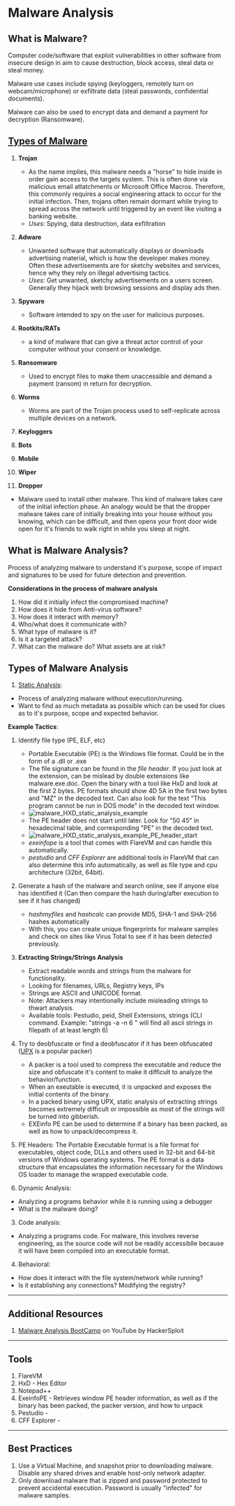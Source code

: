 # Malware Analysis

## What is Malware?
Computer code/software that exploit vulnerabilities in other software from insecure design in aim to cause destruction, block access, steal data or steal money.

Malware use cases include spying (keyloggers, remotely turn on webcam/microphone) or exfiltrate data (steal passwords, confidential documents).

Malware can also be used to encrypt data and demand a payment for decryption (Ransomware).

## [Types of Malware](https://www.crowdstrike.com/cybersecurity-101/malware/types-of-malware/)

1. **Trojan**
   - As the name implies, this malware needs a "horse" to hide inside in order gain access to the targets system. This is often done via malicious email attatchments or Microsoft Office Macros. Therefore, this commonly requires a social engineering attack to occur for the initial infection. Then, trojans often remain dormant while trying to spread across the network until triggered by an event like visiting a banking website.
   - _Uses_: Spying, data destruction, data exfiltration

2. **Adware**
   - Unwanted software that automatically displays or downloads advertising material, which is how the developer makes money. Often these advertisements are for sketchy websites and services, hence why they rely on illegal advertising tactics.
   - _Uses_: Get unwanted, sketchy advertisements on a users screen. Generally they hijack web browsing sessions and display ads then. 

3. **Spyware**
   - Software intended to spy on the user for malicious purposes.

4. **Rootkits/RATs**
   - a kind of malware that can give a threat actor control of your computer without your consent or knowledge.
5. **Ransomware**
   - Used to encrypt files to make them unaccessible and demand a payment (ransom) in return for decryption.
6. **Worms**
   - Worms are part of the Trojan process used to self-replicate across multiple devices on a network. 
7. **Keyloggers**
8. **Bots**
9. **Mobile**
10. **Wiper**
11. **Dropper**
   - Malware used to install other malware. This kind of malware takes care of the initial infection phase. An analogy would be that the dropper malware takes care of initially breaking into your house without you knowing, which can be difficult, and then opens your front door wide open for it's friends to walk right in while you sleep at night.

## What is Malware Analysis?
 Process of analyzing malware to understand it's purpose, scope of impact and signatures to be used for future detection and prevention.
 
__Considerations in the process of malware analysis__
 1. How did it initially infect the compromised machine?
 2. How does it hide from Anti-virus software?
 3. How does it interact with memory?
 4. Who/what does it communicate with?
 5. What type of malware is it?
 6. Is it a targeted attack?
 7. What can the malware do? What assets are at risk?

## Types of Malware Analysis
1. [Static Analysis](https://www.youtube.com/watch?v=ATflI5jX6Iw&list=PLBf0hzazHTGMSlOI2HZGc08ePwut6A2Io&index=5):
  - Process of analyzing malware without execution/running. 
  - Want to find as much metadata as possible which can be used for clues as to it's purpose, scope and expected behavior. 
  
  __Example Tactics__:
   1. Identify file type (PE, ELF, etc)
      - Portable Executable (PE) is the Windows file format. Could be in the form of a .dll or .exe
      - The file signature can be found in the *file header*. If you just look at the extension, can be mislead by double extensions like malware.exe.doc. Open the binary with a tool like HxD and look at the first 2 bytes. PE formats should show 4D 5A in the first two bytes and "MZ" in the decoded text. Can also look for the text "This program cannot be run in DOS mode" in the decoded text window.
      - ![malware_HXD_static_analysis_example](https://user-images.githubusercontent.com/44067716/203170849-87c0051d-dc6d-4a77-8c9f-08544b66c22c.png)
      - The PE header does not start until later. Look for "50 45" in hexadecimal table, and corresponding "PE" in the decoded text.
      - ![malware_HXD_static_analysis_example_PE_header_start](https://user-images.githubusercontent.com/44067716/203171218-c8f3079d-ae5d-45bb-a117-89f4046aa304.png)
      - *exeinfope* is a tool that comes with FlareVM and can handle this automatically.
      - *pestudio* and *CFF Explorer* are additional tools in FlareVM that can also determine this info automatically, as well as file type and cpu architecture (32bit, 64bit).

   2. Generate a hash of the malware and search online, see if anyone else has identified it (Can then compare the hash during/after execution to see if it has changed)
      - *hashmyfiles* and *hashcalc* can provide MD5, SHA-1 and SHA-256 hashes automatically
      - With this, you can create unique fingerprints for malware samples and check on sites like Virus Total to see if it has been detected previously.
   3. **Extracting Strings/Strings Analysis**
      - Extract readable words and strings from the malware for functionality.
      - Looking for filenames, URLs, Registry keys, IPs
      - Strings are ASCII and UNICODE format. 
      - Note: Attackers may intentionally include misleading strings to thwart analysis.
      - Available tools: Pestudio, peid, Shell Extensions, strings (CLI command. Example: "strings -a -n 6 <filepath>" will find all ascii strings in filepath of at least length 6)
   4. Try to deobfuscate or find a deobfuscator if it has been obfuscated ([UPX](https://upx.github.io/) is a popular packer)
      - A packer is a tool used to compress the executable and reduce the size and obfuscate it's content to make it difficult to analyze the behavior/function.
      - When an exeutable is executed, it is unpacked and exposes the initial contents of the binary.
      - In a packed binary using UPX, static analysis of extracting strings becomes extremely difficult or impossible as most of the strings will be turned into gibberish.
      - EXEinfo PE can be used to determine if a binary has been packed, as well as how to unpack/decompress it.
   5. PE Headers: The Portable Executable format is a file format for executables, object code, DLLs and others used in 32-bit and 64-bit versions of Windows operating systems. The PE format is a data structure that encapsulates the information necessary for the Windows OS loader to manage the wrapped executable code.
2. Dynamic Analysis:
  - Analyzing a programs behavior while it is running using a debugger
  - What is the malware doing?
3. Code analysis:
  - Analyzing a programs code. For malware, this involves reverse engineering, as the source code will not be readily accessiblle because it will have been compiled into an executable format.
4. Behavioral:
  - How does it interact with the file system/network while running?
  - Is it establishing any connections? Modifying the registry?

***
## Additional Resources
1. [Malware Analysis BootCamp](https://www.youtube.com/playlist?list=PLBf0hzazHTGMSlOI2HZGc08ePwut6A2Io) on YouTube by HackerSploit

***
## Tools
1. FlareVM
2. HxD - Hex Editor
3. Notepad++
4. ExeinfoPE - Retrieves window PE header information, as well as if the binary has been packed, the packer version, and how to unpack
5. Pestudio - 
6. CFF Explorer - 

***
## Best Practices
1. Use a Virtual Machine, and snapshot prior to downloading malware. Disable any shared drives and enable host-only network adapter.
2. Only download malware that is zipped and password protected to prevent accidental execution. Password is usually "infected" for malware samples.
